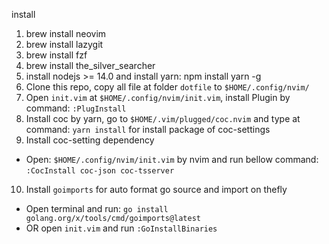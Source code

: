 install 

1. brew install neovim
2. brew install lazygit
3. brew install fzf
4. brew install the_silver_searcher 
5. install nodejs >= 14.0 and install yarn: npm install yarn -g
6. Clone this repo, copy all file at folder `dotfile` to `$HOME/.config/nvim/`
7. Open `init.vim` at `$HOME/.config/nvim/init.vim`, install Plugin by command: `:PlugInstall`
8. Install coc by yarn, go to `$HOME/.vim/plugged/coc.nvim` and type at command:  `yarn install` for install package of coc-settings
9. Install coc-setting dependency
+ Open: `$HOME/.config/nvim/init.vim` by nvim and  run bellow command:  `:CocInstall coc-json coc-tsserver`
10. Install `goimports` for auto format go source and import on thefly   
+ Open terminal and run: `go install golang.org/x/tools/cmd/goimports@latest`
+ OR open `init.vim` and run `:GoInstallBinaries`
